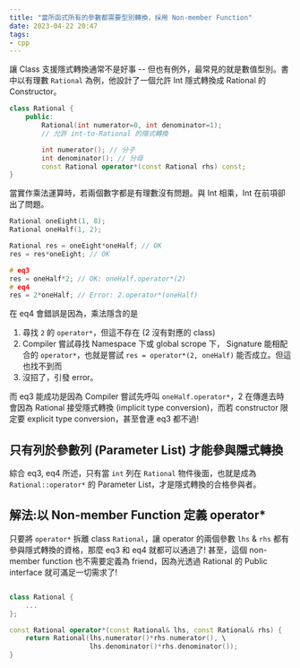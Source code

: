 ```yaml
---
title: "當所函式所有的參數都需要型別轉換，採用 Non-member Function"
date: 2023-04-22 20:47
tags:
- cpp
---
```


讓 Class 支援隱式轉換通常不是好事 -- 但也有例外，最常見的就是數值型別。書中以有理數 `Rational` 為例，他設計了一個允許 Int 隱式轉換成 Rational 的 Constructor。
```cpp
class Rational {
    public:
        Rational(int numerator=0, int denominator=1); 
        // 允許 int-to-Rational 的隱式轉換

        int numerator(); // 分子
        int denominator(); // 分母
        const Rational operator*(const Rational rhs) const;
}
```

當實作乘法運算時，若兩個數字都是有理數沒有問題。與 Int 相乘，Int 在前項卻出了問題。
```cpp
Rational oneEight(1, 8);
Rational oneHalf(1, 2);

Rational res = oneEight*oneHalf; // OK
res = res*oneEight; // OK

# eq3
res = oneHalf*2; // OK: oneHalf.operator*(2)
# eq4
res = 2*oneHalf; // Error: 2.operator*(oneHalf)
```
在 eq4 會錯誤是因為，乘法隱含的是
1. 尋找 `2` 的 `operator*`，但這不存在 (2 沒有對應的 class)
2. Compiler 嘗試尋找 Namespace 下或 global scrope 下， Signature 能相配合的 `operator*`，也就是嘗試 `res = operator*(2, oneHalf)` 能否成立。但這也找不到而
3. 沒招了，引發 error。

而 eq3 能成功是因為 Compiler 嘗試先呼叫 `oneHalf.operator*`，2 在傳進去時會因為 Rational 接受隱式轉換 (implicit type conversion)，而若 constructor 限定要 explicit type conversion，甚至會連 eq3 都不過! 

## 只有列於參數列 (Parameter List) 才能參與隱式轉換

綜合 eq3, eq4 所述，只有當 `int` 列在 `Rational` 物件後面，也就是成為 `Rational::operator*`  的 Parameter List，才是隱式轉換的合格參與者。

## 解法:以 Non-member Function 定義 operator*
只要將 `operator*` 拆離 class `Rational`，讓 operator 的兩個參數 `lhs` & `rhs` 都有參與隱式轉換的資格，那麼 eq3 和 eq4 就都可以通過了!
甚至，這個 non-member function 也不需要定義為 friend，因為光透過 Rational 的 Public interface 就可滿足一切需求了! 

```cpp

class Rational {
    ...
};

const Rational operator*(const Rational& lhs, const Rational& rhs) {
    return Rational(lhs.numerator()*rhs.numerator(), \
					lhs.denominator()*rhs.denominator());
}
```
	
